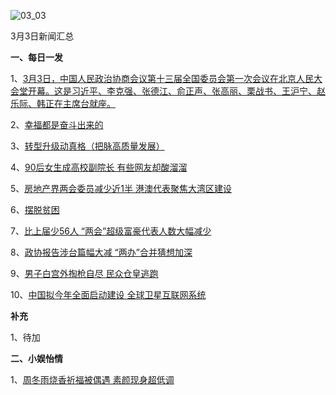![03_03](F:\学习资料\局势分析\每日新闻汇总\2018\03_03.JPG)

3月3日新闻汇总

**一、每日一发**

1、[3月3日，中国人民政治协商会议第十三届全国委员会第一次会议在北京人民大会堂开幕。这是习近平、李克强、张德江、俞正声、张高丽、栗战书、王沪宁、赵乐际、韩正在主席台就座。](http://paper.people.com.cn/rmrb/html/2018-03/04/nw.D110000renmrb_20180304_2-01.htm)

2、[幸福都是奋斗出来的](http://paper.people.com.cn/rmrb/html/2018-03/04/nw.D110000renmrb_20180304_3-01.htm)

3、[转型升级动真格（把脉高质量发展）](http://paper.people.com.cn/rmrb/html/2018-03/04/nw.D110000renmrb_20180304_1-06.htm)

4、[90后女生成高校副院长 有些网友却酸溜溜](http://news.ifeng.com/a/20180304/56447752_0.shtml)

5、[房地产界两会委员减少近1半 港澳代表聚焦大湾区建设](http://finance.ifeng.com/a/20180304/16008784_0.shtml)

6、[摆脱贫困](http://v.youku.com/v_show/id_XMzQzNTc4Mjk3Ng==.html?spm=a2hww.20027244.m_250036.5~5!2~5~5~5~5~A)

7、[比上届少56人 “两会”超级富豪代表人数大幅减少](http://www.zaobao.com/news/china/story20180304-839734)

8、[政协报告涉台篇幅大减 “两办”合并猜想加深](http://www.zaobao.com/news/china/story20180304-839733)

9、[男子白宫外掏枪自尽 民众仓皇逃跑](http://www.zaobao.com/realtime/world/story20180304-839808)

10、[中国拟今年全面启动建设 全球卫星互联网系统](http://www.zaobao.com/finance/china/story20180303-839582)



**补充**

1、待加



**二、小娱怡情**

1、[周冬雨烧香祈福被偶遇 素颜现身超低调](http://news.ifeng.com/a/20180303/56435700_0.shtml#p=3)